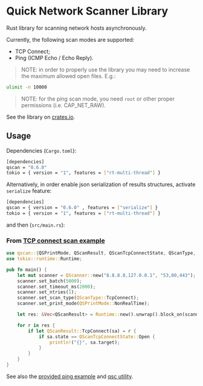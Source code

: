 # Quick Network Scanner Library

Rust library for scanning network hosts asynchronously.

Currently, the following scan modes are supported:

* TCP Connect;
* Ping (ICMP Echo / Echo Reply).

> NOTE: in order to properly use the library you may need to increase the
> maximum allowed open files. E.g.:

```bash
ulimit -n 10000
```

> NOTE: for the ping scan mode, you need `root` or other
> proper permissions (i.e. CAP_NET_RAW).

See the library on [crates.io](https://crates.io/crates/qscan).

## Usage

Dependencies (`Cargo.toml`):

```bash
[dependencies]
qscan = "0.6.0"
tokio = { version = "1", features = ["rt-multi-thread"] }
```

Alternatively, in order enable json serialization of results structures,
activate `serialize` feature:

```bash
[dependencies]
qscan = { version = "0.6.0" , features = ["serialize"] }
tokio = { version = "1", features = ["rt-multi-thread"] }
```

and then (`src/main.rs`):

### From [TCP connect scan example](./examples/scan_tcp_connect.rs)

```rust
use qscan::{QSPrintMode, QScanResult, QScanTcpConnectState, QScanType, QScanner};
use tokio::runtime::Runtime;

pub fn main() {
    let mut scanner = QScanner::new("8.8.8.8,127.0.0.1", "53,80,443");
    scanner.set_batch(5000);
    scanner.set_timeout_ms(2000);
    scanner.set_ntries(1);
    scanner.set_scan_type(QScanType::TcpConnect);
    scanner.set_print_mode(QSPrintMode::NonRealTime);

    let res: &Vec<QScanResult> = Runtime::new().unwrap().block_on(scanner.scan_tcp_connect());

    for r in res {
        if let QScanResult::TcpConnect(sa) = r {
            if sa.state == QScanTcpConnectState::Open {
                println!("{}", sa.target);
            }
        }
    }
}
```

See also the [provided ping example](./examples/scan_ping.rs) and [qsc
utility](../qsc/).
